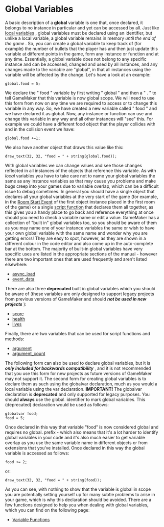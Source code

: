 # Global Variables

A basic description of a **global** variable is one that, once declared,
it belongs to no instance in particular and yet can be accessed by all.
Just like [local variables](Local_Variables) , global variables must
be declared using an identifier, but unlike a local variable, a global
variable remains in memory *until the end of the game* . So, you can
create a global variable to keep track of (for example) the number of
bullets that the player has and then just update this variable at
different points in the game, form any instance or function and at any
time. Essentially, a global variable does not belong to any specific
instance and can be accessed, changed and used by all instances, and any
changes made to the variable are "global", in that all instances using
the variable will be affected by the change. Let's have a look at an
example:

``` gml
global.food = 5;
```

We declare the " food " variable by first writing " global " and then a
" . " to tell GameMaker that this variable is now global scope. We will
need to use this form from now on any time we are required to access or
to change this variable in any way. So, we have created a new variable
called " food " and we have declared it as global. Now, any instance or
function can use and change this variable in any way and all other
instances will "see" this. For example we could have a different food
object that the player collides with and in the collision event we have:

``` gml
global.food +=1;
```

We also have another object that draws this value like this:

``` gml
draw_text(32, 32, "food = " + string(global.food));
```

With global variables we can change values and see those changes
reflected in all instances of the objects that reference this variable.
As with *local* variables you have to take care not to name your global
variables the same as any instance variables as that may cause you
problems and make bugs creep into your games due to variable overlap,
which can be a difficult issue to debug sometimes. In general you should
have a single object that declares all your global variables at the very
start of the game (for example, in the [Room Start
Event](../../../The_Asset_Editors/Object_Properties/Other_Events) of
the first object instance placed in the first room of the game) or a
single [script function](../Script_Functions) that declares them all
together, as this gives you a handy place to go back and reference
everything at once should you need to check a variable name or edit a
value. GameMaker has a collection of "built in" global variables too, so
you should be aware of them as you may name one of your instance
variables the same or wish to have your own global variable with the
same name and wonder why you are getting errors! They are easy to spot,
however, as they are shown in a different colour in the code editor and
also come up in the auto-complete bar at the bottom. The majority of
built-in global variables have very specific uses are listed in the
appropriate sections of the manual - however there are two important
ones that are used frequently and aren't listed elsewhere:

-   [ async_load ](Builtin_Global_Variables/async_load)
-   
    [event_data](../../GML_Reference/Game_Input/Gesture_Input/event_data)

There are also three **deprecated** built in global variables which you
should be aware of (these variables are only designed to support legacy
projects from previous versions of GameMaker and should ***not be used
in new projects*** ):

-   [ score ](Builtin_Global_Variables/score)
-   [ health ](Builtin_Global_Variables/health)
-   [ lives ](Builtin_Global_Variables/lives)

Finally, there are two variables that can be used for script functions
and methods:

-    [argument](Builtin_Global_Variables/argument)
-    [argument_count](Builtin_Global_Variables/argument_count)

The following form can also be used to declare global variables, but it
is ***only included for backwards compatibility*** , and it is not
recommended that you use this form for new projects as future versions
of GameMaker may not support it. The second form for creating global
variables is to declare them as such using the globalvar declaration,
much as you would a local variable using the var declaration.
**IMPORTANT!** The globalvar declaration is **deprecated** and only
supported for legacy purposes. You should **always** use the global.
identifier to mark global variables. This (deprecated) declaration would
be used as follows:

``` gml
globalvar food;
food = 5;
```

Once declared in this way that variable "food" is now considered global
and requires no global. prefix - which also means that it's a lot harder
to identify global variables in your code and it's also much easier to
get variable overlap as you use the same variable name in different
objects or from extensions that you've installed. Once declared in this
way the global variable is accessed as follows:

``` gml
food += 2;
```

or:

``` gml
draw_text(32, 32, "food = " + string(food));
```

As you can see, with nothing to show that the variable is global in
scope you are potentially setting yourself up for many subtle problems
to arise in your game, which is why this declaration should be avoided.
There are a few functions designed to help you when dealing with global
variables, which you can find on the following page:

-   [Variable
    Functions](../../GML_Reference/Variable_Functions/Variable_Functions)

